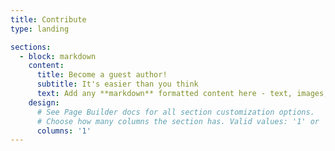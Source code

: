 ```yaml
---
title: Contribute
type: landing

sections:
  - block: markdown
    content:
      title: Become a guest author!
      subtitle: It's easier than you think
      text: Add any **markdown** formatted content here - text, images, videos, galleries - and even HTML code!
    design:
      # See Page Builder docs for all section customization options.
      # Choose how many columns the section has. Valid values: '1' or '2'.
      columns: '1'
---
```

